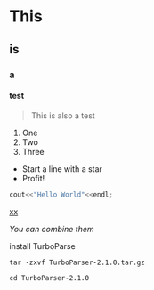 # This
## is
### a
#### test

> This is also a test

1. One
2. Two
3. Three

* Start a line with a star
* Profit!

``` C++
cout<<"Hello World"<<endl;

```
[xx](baidu.com)

_You can combine them_


install TurboParse
```
tar -zxvf TurboParser-2.1.0.tar.gz

cd TurboParser-2.1.0

```

